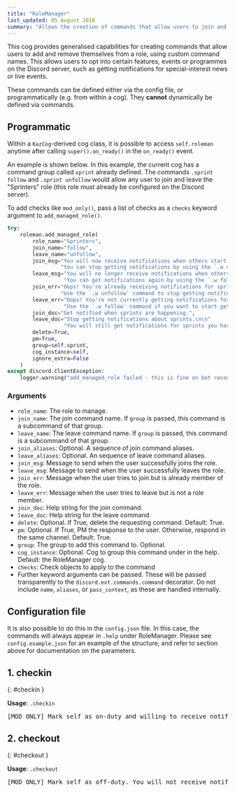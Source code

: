 ```yaml
---
title: "RoleManager"
last_updated: 05 August 2018
summary: "Allows the creation of commands that allow users to join and leave specific roles on"
---
```


This cog provides generalised capabilities for creating commands that allow users to add and
remove themselves from a role, using custom command names. This allows users to opt into
certain features, events or programmes on the Discord server, such as getting notifications
for special-interest news or live events.

These commands can be defined either via the config file, or programmatically (e.g. from
within a cog). They **cannot** dynamically be defined via commands.

## Programmatic

Within a `KazCog`-derived cog class, it is possible to access `self.roleman` anytime after
calling `super().on_ready()` in the `on_ready()` event.

An example is shown below. In this example, the current cog has a command group called
`sprint` already defined. The commands `.sprint follow` and `.sprint unfollow` would allow
any user to join and leave the "Sprinters" role (this role must already be configured on the
Discord server).

To add checks like `mod_only()`, pass a list of checks as a `checks` keyword argument to
`add_managed_role()`.

```python
try:
    roleman.add_managed_role(
        role_name="Sprinters",
        join_name="follow",
        leave_name="unfollow",
        join_msg="You will now receive notifications when others start a sprint. "
                 "You can stop getting notifications by using the `.w unfollow` command.",
        leave_msg="You will no longer receive notifications when others start a sprint. "
                  "You can get notifications again by using the `.w follow` command.",
        join_err="Oops! You're already receiving notifications for sprints. "
                 "Use the `.w unfollow` command to stop getting notifications.",
        leave_err="Oops! You're not currently getting notifications for sprints. "
                  "Use the `.w follow` command if you want to start getting notifications.",
        join_doc="Get notified when sprints are happening.",
        leave_doc="Stop getting notifications about sprints.\n\n"
                  "You will still get notifications for sprints you have joined.",
        delete=True,
        pm=True,
        group=self.sprint,
        cog_instance=self,
        ignore_extra=False
    )
except discord.ClientException:
    logger.warning("add_managed_role failed - this is fine on bot reconnect")
```

### Arguments

* `role_name`: The role to manage.
* `join_name`: The join command name. If `group` is passed, this command is a subcommand of
    that group.
* `leave_name`: The leave command name. If `group` is passed, this command is a subcommand of
    that group.
* `join_aliases`: Optional. A sequence of join command aliases.
* `leave_aliases`: Optional. An sequence of leave command aliases.
* `join_msg`: Message to send when the user successfully joins the role.
* `leave_msg`: Message to send when the user successfully leaves the role.
* `join_err`: Message when the user tries to join but is already member of the role.
* `leave_err`: Message when the user tries to leave but is not a role member.
* `join_doc`: Help string for the join command.
* `leave_doc`: Help string for the leave command.
* `delete`: Optional. If True, delete the requesting command. Default: True.
* `pm`: Optional. If True, PM the response to the user. Otherwise, respond in the same
    channel. Default: True.
* `group`: The group to add this command to. Optional.
* `cog_instance`: Optional. Cog to group this command under in the help. Default: the
    RoleManager cog.
* `checks`: Check objects to apply to the command
* Further keyword arguments can be passed. These will be passed transparently to the
    `discord.ext.commands.command` decorator. Do not include `name`, `aliases`, or
    `pass_context`, as these are handled internally.

## Configuration file

It is also possible to do this in the `config.json` file. In this case, the commands will
always appear in `.help` under RoleManager. Please see `config.example.json` for an example
of the structure, and refer to section above for documentation on the parameters.

## 1. checkin
{: #checkin }

**Usage**: `.checkin`

<pre>[MOD ONLY] Mark self as on-duty and willing to receive notifications about events needing moderator attention.</pre>

## 2. checkout
{: #checkout }

**Usage**: `.checkout`

<pre>[MOD ONLY] Mark self as off-duty. You will not receive notifications regarding events needing moderator attention.</pre>